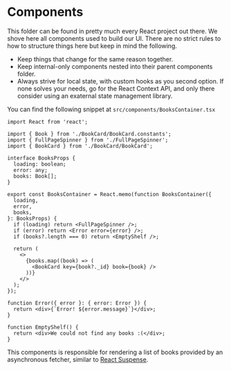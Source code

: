 # Components

This folder can be found in pretty much every React project out there. We shove here all components used to build our UI. There are no strict rules to how to structure things here but keep in mind the following.

- Keep things that change for the same reason together.
- Keep internal-only components nested into their parent components folder.
- Always strive for local state, with custom hooks as you second option. If none solves your needs, go for the React Context API, and only there consider using an exaternal state management library.

You can find the following snippet at `src/components/BooksContainer.tsx`

```tsx
import React from 'react';

import { Book } from './BookCard/BookCard.constants';
import { FullPageSpinner } from './FullPageSpinner';
import { BookCard } from './BookCard/BookCard';

interface BooksProps {
  loading: boolean;
  error: any;
  books: Book[];
}

export const BooksContainer = React.memo(function BooksContainer({
  loading,
  error,
  books,
}: BooksProps) {
  if (loading) return <FullPageSpinner />;
  if (error) return <Error error={error} />;
  if (books?.length === 0) return <EmptyShelf />;

  return (
    <>
      {books.map((book) => (
        <BookCard key={book?._id} book={book} />
      ))}
    </>
  );
});

function Error({ error }: { error: Error }) {
  return <div>{`Error! ${error.message}`}</div>;
}

function EmptyShelf() {
  return <div>We could not find any books :(</div>;
}
```

This components is responsible for rendering a list of books provided by an asynchronous fetcher, similar to [React Suspense](https://17.reactjs.org/docs/concurrent-mode-suspense.html).
